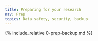 ```yaml
---
title: Preparing for your research
nav: Prep
topics: Data safety, security, backup
---
```


<!--
{% include figure.html img="ch-preparation.png" alt="A boy and his tiger prepare to embark on their journey" caption="Preparing to embark" width="75%" %}
-->
{% include_relative 0-prep-backup.md %}

